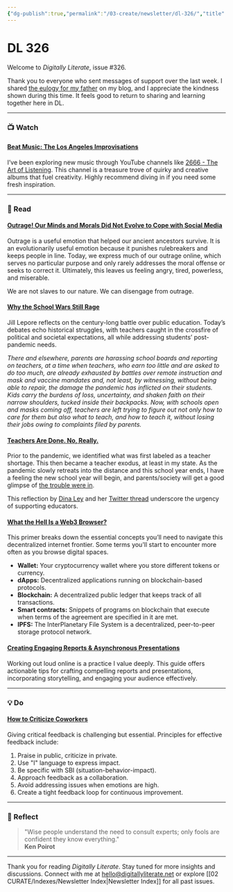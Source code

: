 ```yaml
---
{"dg-publish":true,"permalink":"/03-create/newsletter/dl-326/","title":"Still Raging On","tags":["data","decentralized","education","futures","identity","security","social-media"]}
---
```



# DL 326  

Welcome to _Digitally Literate_, issue #326.  

Thank you to everyone who sent messages of support over the last week. I shared [the eulogy for my father](https://wiobyrne.com/bearing-witness/) on my blog, and I appreciate the kindness shown during this time. It feels good to return to sharing and learning together here in DL.  

---

### 📺 Watch  

#### [Beat Music: The Los Angeles Improvisations](https://www.youtube.com/watch?v=G3M6RZnmXuE)  

I’ve been exploring new music through YouTube channels like [2666 - The Art of Listening](https://www.youtube.com/channel/UC7shUDSkHjuQNegPhGdANQQ/featured). This channel is a treasure trove of quirky and creative albums that fuel creativity. Highly recommend diving in if you need some fresh inspiration.  

---

### 📖 Read  

#### [Outrage! Our Minds and Morals Did Not Evolve to Cope with Social Media](https://bigthink.com/thinking/outrage/)  

Outrage is a useful emotion that helped our ancient ancestors survive. It is an evolutionarily useful emotion because it punishes rulebreakers and keeps people in line. Today, we express much of our outrage online, which serves no particular purpose and only rarely addresses the moral offense or seeks to correct it. Ultimately, this leaves us feeling angry, tired, powerless, and miserable.

We are not slaves to our nature. We can disengage from outrage.

#### [Why the School Wars Still Rage](https://www.newyorker.com/magazine/2022-03-21/why-the-school-wars-still-rage)  

Jill Lepore reflects on the century-long battle over public education. Today’s debates echo historical struggles, with teachers caught in the crossfire of political and societal expectations, all while addressing students’ post-pandemic needs.  

_There and elsewhere, parents are harassing school boards and reporting on teachers, at a time when teachers, who earn too little and are asked to do too much, are already exhausted by battles over remote instruction and mask and vaccine mandates and, not least, by witnessing, without being able to repair, the damage the pandemic has inflicted on their students. Kids carry the burdens of loss, uncertainty, and shaken faith on their narrow shoulders, tucked inside their backpacks. Now, with schools open and masks coming off, teachers are left trying to figure out not only how to care for them but also what to teach, and how to teach it, without losing their jobs owing to complaints filed by parents._

#### [Teachers Are Done. No, Really.](https://medium.com/age-of-awareness/teachers-are-done-no-really-def0ff5d8d31)  

Prior to the pandemic, we identified what was first labeled as a teacher shortage. This then became a teacher exodus, at least in my state. As the pandemic slowly retreats into the distance and this school year ends, I have a feeling the new school year will begin, and parents/society will get a good glimpse of [the trouble were in](https://www.buzzfeednews.com/article/rosiegray/america-teaching-collapse-covid-education).

This reflection by [Dina Ley](https://dinachka82.medium.com/) and her [Twitter thread](https://twitter.com/dinachka82/status/1511127986078167046) underscore the urgency of supporting educators.  

#### [What the Hell Is a Web3 Browser?](https://thenextweb.com/news/web3-browser-opera-chrome-brave-analysis)  

This primer breaks down the essential concepts you’ll need to navigate this decentralized internet frontier. Some terms you'll start to encounter more often as you browse digital spaces.

- **Wallet:** Your cryptocurrency wallet where you store different tokens or currency.
- **dApps:** Decentralized applications running on blockchain-based protocols.
- **Blockchain:** A decentralized public ledger that keeps track of all transactions.
- **Smart contracts:** Snippets of programs on blockchain that execute when terms of the agreement are specified in it are met.
- **IPFS:** The InterPlanetary File System is a decentralized, peer-to-peer storage protocol network.

#### [Creating Engaging Reports & Asynchronous Presentations](https://www.nngroup.com/articles/engaging-reports-presentations/)  

Working out loud online is a practice I value deeply. This guide offers actionable tips for crafting compelling reports and presentations, incorporating storytelling, and engaging your audience effectively.  

---

### 💡 Do  

#### [How to Criticize Coworkers](https://alexturek.com/2022-03-18-How-to-criticize-coworkers/)  

Giving critical feedback is challenging but essential. Principles for effective feedback include:  

1. Praise in public, criticize in private.  
2. Use "I" language to express impact.  
3. Be specific with SBI (situation-behavior-impact).  
4. Approach feedback as a collaboration.  
5. Avoid addressing issues when emotions are high.  
6. Create a tight feedback loop for continuous improvement.  

---

### 🌱 Reflect  

> "Wise people understand the need to consult experts; only fools are confident they know everything."  
> **Ken Poirot**  

---

Thank you for reading _Digitally Literate_. Stay tuned for more insights and discussions. Connect with me at [hello@digitallyliterate.net](mailto:hello@digitallyliterate.net) or explore [[02 CURATE/Indexes/Newsletter Index\|Newsletter Index]] for all past issues.  

